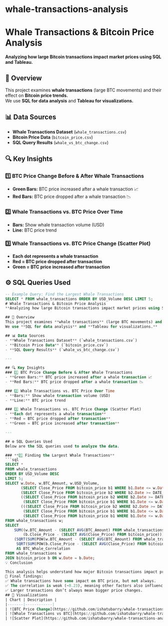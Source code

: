 # whale-transactions-analysis
# Whale Transactions & Bitcoin Price Analysis  
**Analyzing how large Bitcoin transactions impact market prices using SQL and Tableau.**  

## 📌 Overview  
This project examines **whale transactions** (large BTC movements) and their effect on **Bitcoin price trends.**  
We use **SQL for data analysis** and **Tableau for visualizations.**  

## 📊 Data Sources  
- **Whale Transactions Dataset** (`whale_transactions.csv`)  
- **Bitcoin Price Data** (`bitcoin_price.csv`)  
- **SQL Query Results** (`whale_vs_btc_change.csv`)  

## 🔍 Key Insights  
### 1️⃣ BTC Price Change Before & After Whale Transactions  
- **Green Bars:** BTC price increased after a whale transaction 📈  
- **Red Bars:** BTC price dropped after a whale transaction 📉  

### 2️⃣ Whale Transactions vs. BTC Price Over Time  
- **Bars:** Show whale transaction volume (USD)  
- **Line:** BTC price trend  

### 3️⃣ Whale Transactions vs. BTC Price Change (Scatter Plot)  
- **Each dot represents a whale transaction**  
- **Red = BTC price dropped after transaction**  
- **Green = BTC price increased after transaction**  

## ⚙️ SQL Queries Used  
```sql
-- Example Query: Find the Largest Whale Transactions
SELECT * FROM whale_transactions ORDER BY USD_Volume DESC LIMIT 5;
# Whale Transactions & Bitcoin Price Analysis  
**Analyzing how large Bitcoin transactions impact market prices using SQL and Tableau.**  

## 📌 Overview  
This project examines **whale transactions** (large BTC movements) and their effect on **Bitcoin price trends.**  
We use **SQL for data analysis** and **Tableau for visualizations.**  

## 📊 Data Sources  
- **Whale Transactions Dataset** (`whale_transactions.csv`)  
- **Bitcoin Price Data** (`bitcoin_price.csv`)  
- **SQL Query Results** (`whale_vs_btc_change.csv`)  

---

## 🔍 Key Insights  
### 1️⃣ BTC Price Change Before & After Whale Transactions  
- **Green Bars:** BTC price increased after a whale transaction 📈  
- **Red Bars:** BTC price dropped after a whale transaction 📉  

### 2️⃣ Whale Transactions vs. BTC Price Over Time  
- **Bars:** Show whale transaction volume (USD)  
- **Line:** BTC price trend  

### 3️⃣ Whale Transactions vs. BTC Price Change (Scatter Plot)  
- **Each dot represents a whale transaction**  
- **Red = BTC price dropped after transaction**  
- **Green = BTC price increased after transaction**  

---

## ⚙️ SQL Queries Used  
Below are the SQL queries used to analyze the data.  

### **1️⃣ Finding the Largest Whale Transactions**
```sql
SELECT * 
FROM whale_transactions
ORDER BY USD_Volume DESC
LIMIT 5;
SELECT w.Date, w.BTC_Amount, w.USD_Volume, 
       (SELECT Close_Price FROM bitcoin_price b1 WHERE b1.Date <= w.Date ORDER BY b1.Date DESC LIMIT 1) AS Price_Before,
       (SELECT Close_Price FROM bitcoin_price b2 WHERE b2.Date >= DATE_ADD(w.Date, INTERVAL 3 DAY) ORDER BY b2.Date ASC LIMIT 1) AS Price_After,
       ((SELECT Close_Price FROM bitcoin_price b2 WHERE b2.Date >= DATE_ADD(w.Date, INTERVAL 3 DAY) ORDER BY b2.Date ASC LIMIT 1) - 
        (SELECT Close_Price FROM bitcoin_price b1 WHERE b1.Date <= w.Date ORDER BY b1.Date DESC LIMIT 1)) AS Price_Change,
       (((SELECT Close_Price FROM bitcoin_price b2 WHERE b2.Date >= DATE_ADD(w.Date, INTERVAL 3 DAY) ORDER BY b2.Date ASC LIMIT 1) - 
        (SELECT Close_Price FROM bitcoin_price b1 WHERE b1.Date <= w.Date ORDER BY b1.Date DESC LIMIT 1)) /
        (SELECT Close_Price FROM bitcoin_price b1 WHERE b1.Date <= w.Date ORDER BY b1.Date DESC LIMIT 1)) * 100 AS Price_Change_Percentage
FROM whale_transactions w;
SELECT 
    SUM((w.BTC_Amount - (SELECT AVG(BTC_Amount) FROM whale_transactions)) * 
        (b.Close_Price - (SELECT AVG(Close_Price) FROM bitcoin_price))) / 
    (SQRT(SUM(POW(w.BTC_Amount - (SELECT AVG(BTC_Amount) FROM whale_transactions), 2))) * 
     SQRT(SUM(POW(b.Close_Price - (SELECT AVG(Close_Price) FROM bitcoin_price), 2)))) 
     AS BTC_Whale_Correlation
FROM whale_transactions w
JOIN bitcoin_price b ON w.Date = b.Date;
💡 Conclusion

This analysis helps understand how major Bitcoin transactions impact price movements.
📌 Final findings:
✅ Whale transactions have some impact on BTC price, but not always.
✅ The correlation is weak (~0.23), meaning other factors also influence BTC price.
✅ Larger transactions don’t always mean bigger price changes.
## 📸 Visualizations  
| Chart | Description |
|-------|------------|
| ![BTC Price Change](https://github.com/ishatubarry/whale-transactions-analysis/blob/main/Screenshot 2025-02-17 at 19.08.01.png) | BTC price before & after whale transactions |
| ![Whale Transactions vs BTC](https://github.com/ishatubarry/whale-transactions-analysis/blob/main/) | Whale transactions vs. BTC price |
| ![Scatter Plot](https://github.com/ishatubarry/whale-transactions-analysis/blob/main/YOUR_SCREENSHOT_FILE_3.png) | Whale transactions vs. BTC price change |
